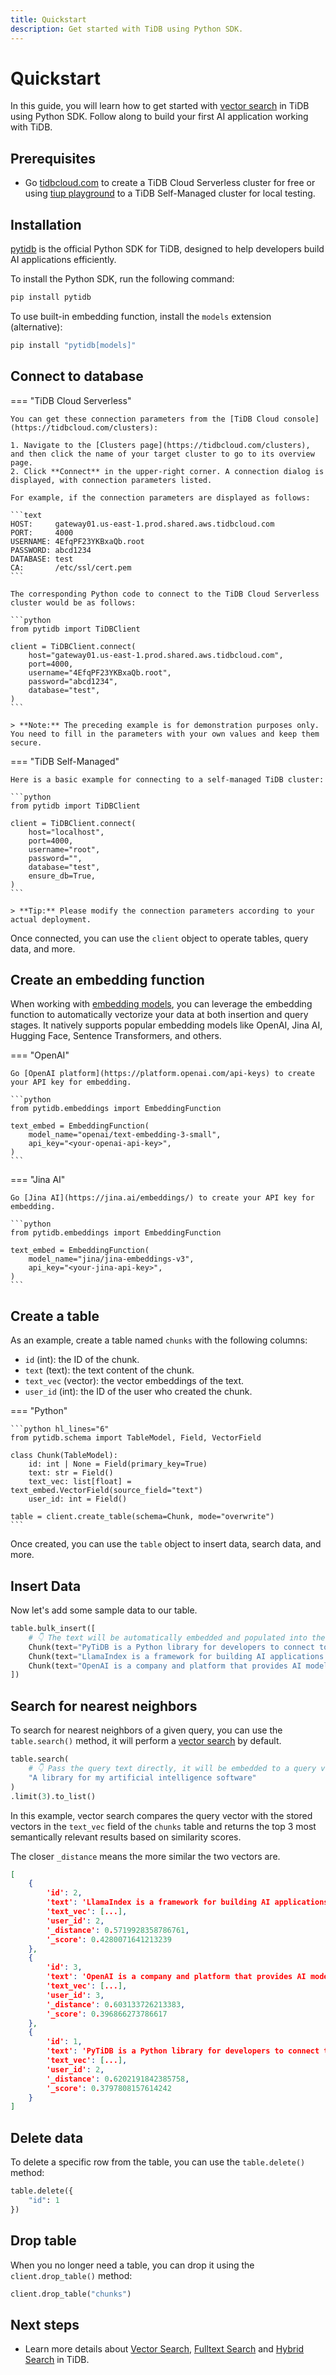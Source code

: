 ```yaml
---
title: Quickstart
description: Get started with TiDB using Python SDK.
---
```


# Quickstart

In this guide, you will learn how to get started with [vector search](./concepts/vector-search.md) in TiDB using Python SDK. Follow along to build your first AI application working with TiDB.

## Prerequisites

- Go [tidbcloud.com](https://tidbcloud.com/) to create a TiDB Cloud Serverless cluster for free or using [tiup playground](https://docs.pingcap.com/tidb/stable/quick-start-with-tidb/#deploy-a-local-test-cluster) to a TiDB Self-Managed cluster for local testing.

## Installation

[pytidb](https://github.com/pingcap/pytidb) is the official Python SDK for TiDB, designed to help developers build AI applications efficiently.

To install the Python SDK, run the following command:

```bash
pip install pytidb
```

To use built-in embedding function, install the `models` extension (alternative):

```bash
pip install "pytidb[models]"
```

## Connect to database

=== "TiDB Cloud Serverless"

    You can get these connection parameters from the [TiDB Cloud console](https://tidbcloud.com/clusters):

    1. Navigate to the [Clusters page](https://tidbcloud.com/clusters), and then click the name of your target cluster to go to its overview page.
    2. Click **Connect** in the upper-right corner. A connection dialog is displayed, with connection parameters listed.

    For example, if the connection parameters are displayed as follows:

    ```text
    HOST:     gateway01.us-east-1.prod.shared.aws.tidbcloud.com
    PORT:     4000
    USERNAME: 4EfqPF23YKBxaQb.root
    PASSWORD: abcd1234
    DATABASE: test
    CA:       /etc/ssl/cert.pem
    ```

    The corresponding Python code to connect to the TiDB Cloud Serverless cluster would be as follows:

    ```python
    from pytidb import TiDBClient

    client = TiDBClient.connect(
        host="gateway01.us-east-1.prod.shared.aws.tidbcloud.com",
        port=4000,
        username="4EfqPF23YKBxaQb.root",
        password="abcd1234",
        database="test",
    )
    ```

    > **Note:** The preceding example is for demonstration purposes only. You need to fill in the parameters with your own values and keep them secure.

=== "TiDB Self-Managed"

    Here is a basic example for connecting to a self-managed TiDB cluster:

    ```python
    from pytidb import TiDBClient

    client = TiDBClient.connect(
        host="localhost",
        port=4000,
        username="root",
        password="",
        database="test",
        ensure_db=True,
    )
    ```

    > **Tip:** Please modify the connection parameters according to your actual deployment.

Once connected, you can use the `client` object to operate tables, query data, and more. 

## Create an embedding function

When working with [embedding models](./concepts/vector-search.md#embedding-model), you can leverage the embedding function to automatically vectorize your data at both insertion and query stages. It natively supports popular embedding models like OpenAI, Jina AI, Hugging Face, Sentence Transformers, and others.

=== "OpenAI"

    Go [OpenAI platform](https://platform.openai.com/api-keys) to create your API key for embedding.

    ```python
    from pytidb.embeddings import EmbeddingFunction

    text_embed = EmbeddingFunction(
        model_name="openai/text-embedding-3-small",
        api_key="<your-openai-api-key>",
    )
    ```

=== "Jina AI"

    Go [Jina AI](https://jina.ai/embeddings/) to create your API key for embedding.

    ```python
    from pytidb.embeddings import EmbeddingFunction

    text_embed = EmbeddingFunction(
        model_name="jina/jina-embeddings-v3",
        api_key="<your-jina-api-key>",
    )
    ```

## Create a table

As an example, create a table named `chunks` with the following columns:

- `id` (int): the ID of the chunk.
- `text` (text): the text content of the chunk.
- `text_vec` (vector): the vector embeddings of the text.
- `user_id` (int): the ID of the user who created the chunk.

=== "Python"

    ```python hl_lines="6"
    from pytidb.schema import TableModel, Field, VectorField

    class Chunk(TableModel):
        id: int | None = Field(primary_key=True)
        text: str = Field()
        text_vec: list[float] = text_embed.VectorField(source_field="text")
        user_id: int = Field()

    table = client.create_table(schema=Chunk, mode="overwrite")
    ```

Once created, you can use the `table` object to insert data, search data, and more.

## Insert Data

Now let's add some sample data to our table. 

```python
table.bulk_insert([
    # 👇 The text will be automatically embedded and populated into the `text_vec` field.
    Chunk(text="PyTiDB is a Python library for developers to connect to TiDB.", user_id=2),
    Chunk(text="LlamaIndex is a framework for building AI applications.", user_id=2),
    Chunk(text="OpenAI is a company and platform that provides AI models service and tools.", user_id=3),
])
```


## Search for nearest neighbors

To search for nearest neighbors of a given query, you can use the `table.search()` method, it will perform a [vector search](./guides/vector-search.md) by default.

```python
table.search(
    # 👇 Pass the query text directly, it will be embedded to a query vector automatically.
    "A library for my artificial intelligence software"
)
.limit(3).to_list()
```

In this example, vector search compares the query vector with the stored vectors in the `text_vec` field of the `chunks` table and returns the top 3 most semantically relevant results based on similarity scores.

The closer `_distance` means the more similar the two vectors are.

```json title="Expected output"
[
    {
        'id': 2,
        'text': 'LlamaIndex is a framework for building AI applications.',
        'text_vec': [...],
        'user_id': 2,
        '_distance': 0.5719928358786761,
        '_score': 0.4280071641213239
    },
    {
        'id': 3,
        'text': 'OpenAI is a company and platform that provides AI models service and tools.',
        'text_vec': [...],
        'user_id': 3,
        '_distance': 0.603133726213383,
        '_score': 0.396866273786617
    },
    {
        'id': 1,
        'text': 'PyTiDB is a Python library for developers to connect to TiDB.',
        'text_vec': [...],
        'user_id': 2,
        '_distance': 0.6202191842385758,
        '_score': 0.3797808157614242
    }
]
```

## Delete data

To delete a specific row from the table, you can use the `table.delete()` method:

```python
table.delete({
    "id": 1
})
```

## Drop table

When you no longer need a table, you can drop it using the `client.drop_table()` method:

```python
client.drop_table("chunks")
```

## Next steps

- Learn more details about [Vector Search](./guides/vector-search.md), [Fulltext Search](./guides/fulltext-search.md) and [Hybrid Search](./guides/hybrid-search.md) in TiDB.
